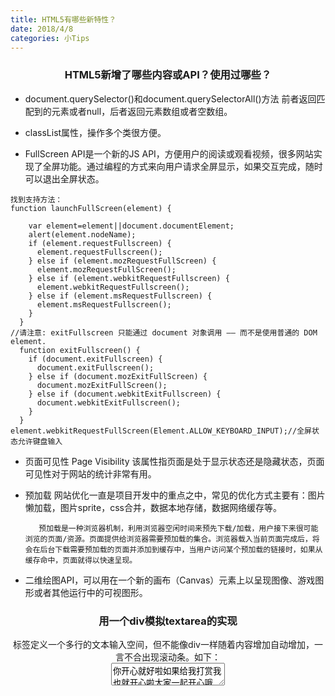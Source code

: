 ```yaml
---
title: HTML5有哪些新特性？
date: 2018/4/8
categories: 小Tips
---
```

### <center> HTML5新增了哪些内容或API？使用过哪些？

  -   document.querySelector()和document.querySelectorAll()方法
    前者返回匹配到的元素或者null，后者返回元素数组或者空数组。

- classList属性，操作多个类很方便。

- FullScreen API是一个新的JS API，方便用户的阅读或观看视频，很多网站实现了全屏功能。通过编程的方式来向用户请求全屏显示，如果交互完成，随时可以退出全屏状态。

<!-- more -->  
```
找到支持方法：
function launchFullScreen(element) {  
  
    var element=element||document.documentElement;  
    alert(element.nodeName);  
    if (element.requestFullscreen) {  
      element.requestFullscreen();  
    } else if (element.mozRequestFullScreen) {  
      element.mozRequestFullScreen();  
    } else if (element.webkitRequestFullscreen) {  
      element.webkitRequestFullscreen();  
    } else if (element.msRequestFullscreen) {  
      element.msRequestFullscreen();  
    }  
  }  
//请注意: exitFullscreen 只能通过 document 对象调用 —— 而不是使用普通的 DOM element.  
  function exitFullscreen() {  
    if (document.exitFullscreen) {  
      document.exitFullscreen();  
    } else if (document.mozExitFullScreen) {  
      document.mozExitFullScreen();  
    } else if (document.webkitExitFullscreen) {  
      document.webkitExitFullscreen();  
    }  
  }  
element.webkitRequestFullScreen(Element.ALLOW_KEYBOARD_INPUT);//全屏状态允许键盘输入  
```
- 页面可见性 Page Visibility
该属性指页面是处于显示状态还是隐藏状态，页面可见性对于网站的统计非常有用。

- 预加载
网站优化一直是项目开发中的重点之中，常见的优化方式主要有：图片懒加载，图片sprite，css合并，数据本地存储，数据网络缓存等。

         预加载是一种浏览器机制，利用浏览器空闲时间来预先下载/加载，用户接下来很可能浏览的页面/资源。页面提供给浏览器需要预加载的集合。浏览器载入当前页面完成后，将会在后台下载需要预加载的页面并添加到缓存中，当用户访问某个预加载的链接时，如果从缓存命中，页面就得以快速呈现。

- 二维绘图API，可以用在一个新的画布（Canvas）元素上以呈现图像、游戏图形或者其他运行中的可视图形。
 
### <center> 用一个div模拟textarea的实现
<center>标签定义一个多行的文本输入空间，但不能像div一样随着内容增加自动增加，一言不合出现滚动条。如下：
<center><textarea>你开心就好啦如果给我打赏我也就开心啦大家一起开心哦

为了更好的交互，可以用div来实现textarea的功能：

##### 内容可编辑属性  contenteditable
给div添加  contenteditable=true即可
##### demo
```bush
//css
.textarea {
  height: 200px;
  width: 300px;
  padding: 4px;
  border: 1px solid #888;
  resize: vertical;
  overflow: auto;
}

.textarea:empty:before {
  content: attr(placeholder);
  color: #bbb;
}
 
//html
<div class="textarea" contenteditable="true" placeholder="This is placeholder"></div>
</div>
```
效果如下：
![image](http://upload-images.jianshu.io/upload_images/8542482-97fef9b1f7c132b5?imageMogr2/auto-orient/strip%7CimageView2/2/w/1240)

### <center> 行级元素和块级元素的特点和转换方式：
<center>点击蓝色字体跳入我的另一篇文章，那里有详细的解释。
<center>[行级块级元素特点以及转换方式](https://www.jianshu.com/p/f937db28b007)

### <center> position的类型和特点：
![position.png](https://upload-images.jianshu.io/upload_images/8542482-1218d25767a8ede5.png?imageMogr2/auto-orient/strip%7CimageView2/2/w/1240)


